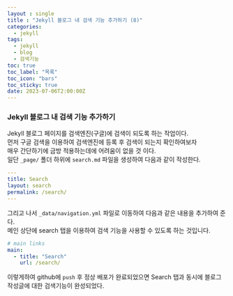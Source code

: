 ```yaml
---
layout : single
title : "Jekyll 블로그 내 검색 기능 추가하기 (8)"
categories:
  - jekyll
tags:
  - jekyll
  - blog
  - 검색기능
toc: true
toc_label: "목록"
toc_icon: "bars"
toc_sticky: true
date: 2023-07-06T2:00:00Z
---
```


### Jekyll 블로그 내 검색 기능 추가하기

Jekyll 블로그 페이지를 검색엔진(구글)에 검색이 되도록 하는 작업이다. <br>
먼저 구글 검색을 이용하여 검색엔진에 등록 후 검색이 되는지 확인하여보자 <br>
매우 간단하기에 금방 적용하는데에 어려움이 없을 것 이다.<br>
일단 `_page/` 폴더 하위에 `search.md` 파일을 생성하여 다음과 같이 작성한다. <br>

```yaml
---
title: Search
layout: search
permalink: /search/
---
```

그리고 나서 `_data/navigation.yml` 파일로 이동하여 다음과 같은 내용을 추가하여 준다.<br>
메인 상단에 search 탭을 이용하여 검색 기능을 사용할 수 있도록 하는 것입니다. <br>

```yaml
# main links
main:
  - title: "Search"
    url: /search/
```

이렇게하여 github에 `push` 후 정상 배포가 완료되었으면 Search 탭과 동시에 블로그 작성글에 대한 검색기능이 완성되었다.